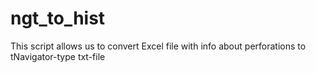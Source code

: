 # ngt_to_hist
This script allows us to convert Excel file with info about perforations to tNavigator-type txt-file
